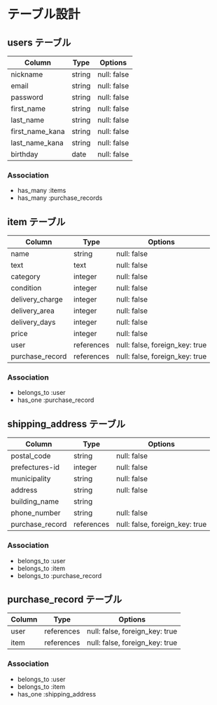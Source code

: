 # テーブル設計

## users テーブル

| Column                    | Type      | Options                        |
| ------------------------- | --------- | ------------------------------ |
| nickname                  | string    | null: false                    |
| email                     | string    | null: false                    |
| password                  | string    | null: false                    |
| first_name                | string    | null: false                    |
| last_name                 | string    | null: false                    |
| first_name_kana           | string    | null: false                    |
| last_name_kana            | string    | null: false                    |
| birthday                  | date      | null: false                    |

### Association

- has_many :items
- has_many :purchase_records

## item テーブル

| Column                    | Type      | Options                        |
| ------------------------- | --------- | ------------------------------ |
| name                      | string    | null: false                    |
| text                      | text      | null: false                    |
| category                  | integer   | null: false                    |
| condition                 | integer   | null: false                    |
| delivery_charge           | integer   | null: false                    |
| delivery_area             | integer   | null: false                    |
| delivery_days             | integer   | null: false                    |
| price                     | integer   | null: false                    |
| user                      | references| null: false, foreign_key: true |
| purchase_record           | references| null: false, foreign_key: true |


### Association

- belongs_to :user
- has_one :purchase_record


## shipping_address テーブル

| Column                    | Type      | Options                        |
| ------------------------- | --------- | ------------------------------ |
| postal_code               | string    | null: false                    |
| prefectures-id            | integer   | null: false                    |
| municipality              | string    | null: false                    |
| address                   | string    | null: false                    |
| building_name             | string    |                                |
| phone_number              | string    | null: false                    |
| purchase_record           | references| null: false, foreign_key: true |


### Association

- belongs_to :user
- belongs_to :item
- belongs_to :purchase_record



## purchase_record テーブル

| Column                    | Type      | Options                        |
| ------------------------- | --------- | ------------------------------ |
| user                      | references| null: false, foreign_key: true |
| item                      | references| null: false, foreign_key: true |


### Association

- belongs_to :user
- belongs_to :item
- has_one :shipping_address